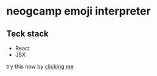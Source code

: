 # neogcamp emoji interpreter

## Teck stack
 - React
 - JSX

try this now by [clicking me](https://4iyk1q.csb.app/)
